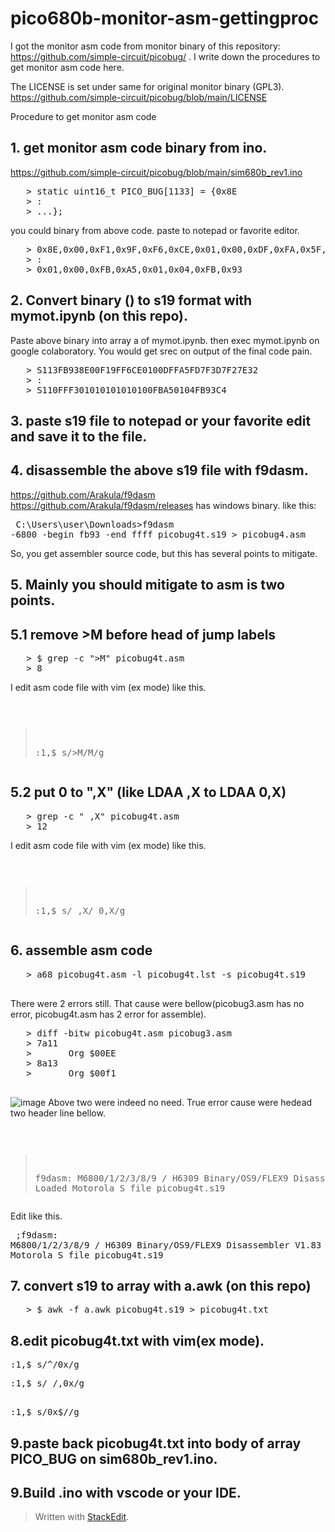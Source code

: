 
# pico680b-monitor-asm-gettingproc

I got the monitor asm code from monitor binary of this repository: https://github.com/simple-circuit/picobug/ .
I write down the procedures to get monitor asm code here.

The LICENSE is set under same for original monitor binary (GPL3).
https://github.com/simple-circuit/picobug/blob/main/LICENSE

Procedure to get monitor asm code

## 1. get monitor asm code binary from ino.

   https://github.com/simple-circuit/picobug/blob/main/sim680b_rev1.ino
   <PRE>
   > static uint16_t PICO_BUG[1133] = {0x8E
   > :
   > ...};</PRE>
   you could binary from above code. paste to notepad or favorite editor.
   <PRE>
   > 0x8E,0x00,0xF1,0x9F,0xF6,0xCE,0x01,0x00,0xDF,0xFA,0x5F,0xD7,0xF3...
   > :
   > 0x01,0x00,0xFB,0xA5,0x01,0x04,0xFB,0x93</PRE>

## 2. Convert binary () to s19 format with mymot.ipynb (on this repo).

   Paste above binary into array a of mymot.ipynb.
   then exec mymot.ipynb on google colaboratory.
   You would get srec on output of the final code pain.
   <PRE>
   > S113FB938E00F19FF6CE0100DFFA5FD7F3D7F27E32
   > :
   > S110FFF301010101010100FBA50104FB93C4</PRE>

## 3. paste s19 file to notepad or your favorite edit and save it to the file.

## 4. disassemble the above s19 file with f9dasm.

   https://github.com/Arakula/f9dasm
   https://github.com/Arakula/f9dasm/releases has windows binary.
   like this:<PRE>
   C:\Users\user\Downloads>f9dasm -6800 -begin fb93 -end ffff picobug4t.s19 > picobug4.asm
   </PRE>
   So, you get assembler source code, but this has several points to mitigate.

## 5. Mainly you should mitigate to asm is two points.

## 5.1 remove &gt;M before head of jump labels

<PRE>
   > $ grep -c ">M" picobug4t.asm
   > 8</PRE>
   I edit asm code file with vim (ex mode) like this.<PRE>
   > :1,$ s/>M/M/g</PRE>

## 5.2 put 0 to ",X" (like LDAA ,X to LDAA 0,X)

<PRE>
   > grep -c " ,X" picobug4t.asm
   > 12</PRE>
   I edit asm code file with vim (ex mode) like this.<PRE>
   > :1,$ s/ ,X/ 0,X/g</PRE>

## 6. assemble asm code

   <PRE>
   > a68 picobug4t.asm -l picobug4t.lst -s picobug4t.s19
   </PRE>
   There were 2 errors still.
     That cause were bellow(picobug3.asm has no error, picobug4t.asm has 2 error for assemble).
   <PRE>
   > diff -bitw picobug4t.asm picobug3.asm
   > 7a11
   >       Org $00EE
   > 8a13
   >       Org $00f1
   </PRE>
   ![image](https://github.com/user-attachments/assets/6676d850-a757-4871-ba45-c5cf1d1ac8bf)
   Above two were indeed no need.
   True error cause were hedead two header line bellow.<PRE>
   >f9dasm: M6800/1/2/3/8/9 / H6309 Binary/OS9/FLEX9 Disassembler V1.83
   >Loaded Motorola S file picobug4t.s19</PRE>
   Edit like this.<PRE>
   >;f9dasm: M6800/1/2/3/8/9 / H6309 Binary/OS9/FLEX9 Disassembler V1.83
   >;Loaded Motorola S file picobug4t.s19</PRE>

## 7. convert s19 to array with a.awk (on this repo)
<PRE>
   > $ awk -f a.awk picobug4t.s19 > picobug4t.txt</PRE>

## 8.edit picobug4t.txt with vim(ex mode).
<PRE>
:1,$ s/^/0x/g</PRE>
<PRE>
:1,$ s/ /,0x/g</PRE>
<PRE>    
:1,$ s/0x$//g</PRE>
## 9.paste back picobug4t.txt into body of array PICO_BUG on sim680b_rev1.ino.
## 9.Build .ino with vscode or your IDE.


   


> Written with [StackEdit](https://stackedit.io/).
